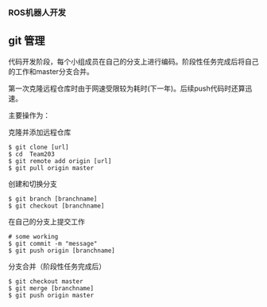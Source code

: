 ### ROS机器人开发

## git 管理

代码开发阶段，每个小组成员在自己的分支上进行编码。阶段性任务完成后将自己的工作和master分支合并。

第一次克隆远程仓库时由于网速受限较为耗时(下一年)。后续push代码时还算迅速。

主要操作为：

克隆并添加远程仓库

```
$ git clone [url]
$ cd  Team203
$ git remote add origin [url]
$ git pull origin master
```

创建和切换分支

```
$ git branch [branchname]
$ git checkout [branchname]
```

在自己的分支上提交工作

```
# some working
$ git commit -m "message"
$ git push origin [branchname]
```

分支合并（阶段性任务完成后）

```
$ git checkout master
$ git merge [branchname]
$ git push origin master
```



